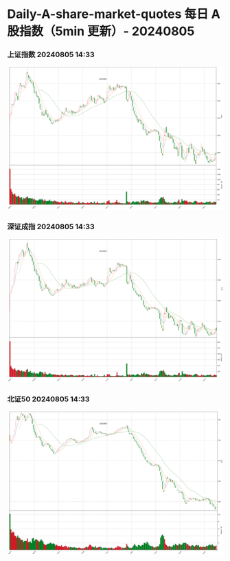 
# Daily-A-share-market-quotes 每日 A 股指数（5min 更新）- 20240805

### 上证指数 20240805 14:33
![](./fig/2024/8/20240805-sh000001.png)

### 深证成指 20240805 14:33
![](./fig/2024/8/20240805-sz399001.png)

### 北证50 20240805 14:33
![](./fig/2024/8/20240805-bj899050.png)
